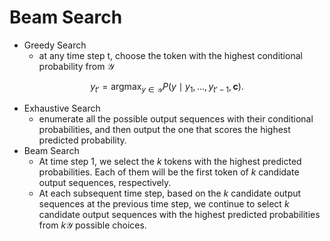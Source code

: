 # Beam Search

- Greedy Search
  - at any time step t, choose the token with the highest conditional probability from $\mathcal{Y}$

$$
y_{t'} = \operatorname*{argmax}_{y \in \mathcal{Y}} P(y \mid y_1, \ldots, y_{t'-1}, \mathbf{c}).
$$

- Exhaustive Search
  -  enumerate all the possible output sequences with their conditional probabilities, and then output the one that scores the highest predicted probability.
- Beam Search
  - At time step 1, we select the $k$ tokens with the highest predicted probabilities. Each of them will be the first token of $k$ candidate output sequences, respectively. 
  - At each subsequent time step, based on the $k$ candidate output sequences at the previous time step, we continue to select $k$ candidate output sequences with the highest predicted probabilities from $k\mathcal{Y}$ possible choices.